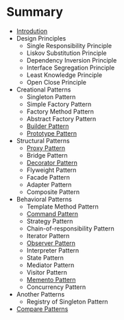 # Summary

* [Introdution](README.md)
* Design Principles
  * Single Responsibility Principle
  * Liskov Substitution Principle
  * Dependency Inversion Principle
  * Interface Segregation Principle
  * Least Knowledge Principle
  * Open Close Principle
* Creational Patterns
  * Singleton Pattern
  * Simple Factory Pattern
  * Factory Method Pattern
  * Abstract Factory Pattern
  * [Builder Pattern](creational-patterns/builder.md)
  * [Prototype Pattern](creational-patterns/prototype.md)
* Structural Patterns
  * [Proxy Pattern](structural-patterns/proxy.md)
  * Bridge Pattern
  * [Decorator Pattern](structural-patterns/decorator.md)
  * Flyweight Pattern
  * Facade Pattern
  * Adapter Pattern
  * Composite Pattern
* Behavioral Patterns
  * Template Method Pattern
  * [Command Pattern](behavioral-patterns/command.md)
  * Strategy Pattern
  * Chain-of-responsibility Pattern
  * Iterator Pattern
  * [Observer Pattern](behavioral-patterns/observer.md)
  * Interpreter Pattern
  * State Pattern
  * Mediator Pattern
  * Visitor Pattern
  * [Memento Pattern](behavioral-patterns/memento.md)
  * Concurrency Pattern
* Another Patterns
  * Registry of Singleton Pattern
* [Compare Patterns](compare.md)
